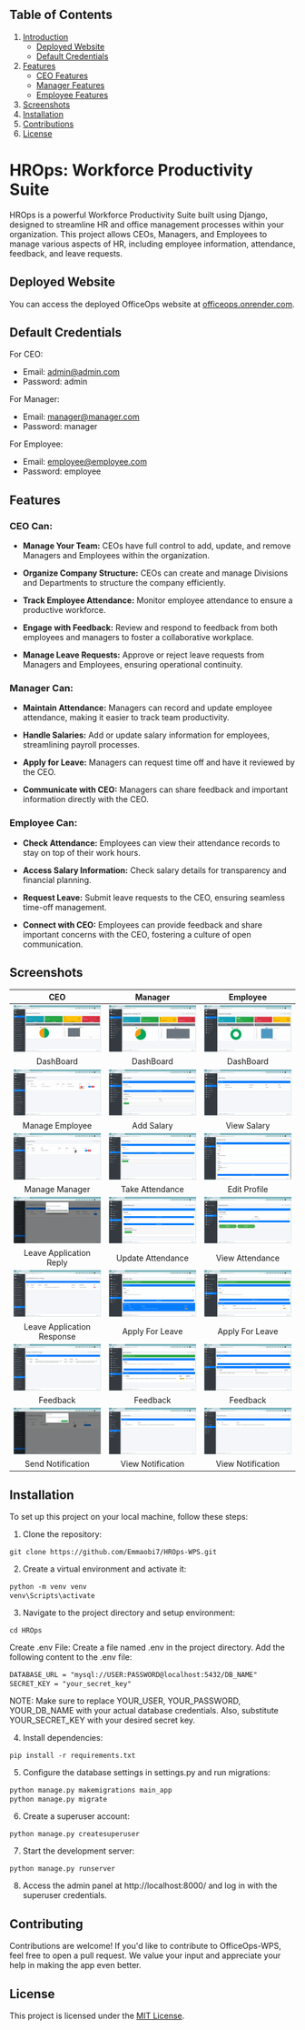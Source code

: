 ## Table of Contents

1. [Introduction](#HRops-workforce-productivity-suite)
   - [Deployed Website](#deployed-website)
   - [Default Credentials](#default-credentials)
2. [Features](#features)
   - [CEO Features](#ceo-can)
   - [Manager Features](#manager-can)
   - [Employee Features](#employee-can)
3. [Screenshots](#screenshots)
4. [Installation](#installation)
5. [Contributions](#contributions)
6. [License](#license)

# HROps: Workforce Productivity Suite

HROps is a powerful Workforce Productivity Suite built using Django, designed to streamline HR and office management processes within your organization. This project allows CEOs, Managers, and Employees to manage various aspects of HR, including employee information, attendance, feedback, and leave requests.

## Deployed Website

You can access the deployed OfficeOps website at [officeops.onrender.com](https://officeops.onrender.com/).

## Default Credentials

For CEO:
- Email: admin@admin.com
- Password: admin

For Manager:
- Email: manager@manager.com
- Password: manager

For Employee:
- Email: employee@employee.com
- Password: employee

## Features

### CEO Can:

- **Manage Your Team:** CEOs have full control to add, update, and remove Managers and Employees within the organization.

- **Organize Company Structure:** CEOs can create and manage Divisions and Departments to structure the company efficiently.

- **Track Employee Attendance:** Monitor employee attendance to ensure a productive workforce.

- **Engage with Feedback:** Review and respond to feedback from both employees and managers to foster a collaborative workplace.

- **Manage Leave Requests:** Approve or reject leave requests from Managers and Employees, ensuring operational continuity.

### Manager Can:

- **Maintain Attendance:** Managers can record and update employee attendance, making it easier to track team productivity.

- **Handle Salaries:** Add or update salary information for employees, streamlining payroll processes.

- **Apply for Leave:** Managers can request time off and have it reviewed by the CEO.

- **Communicate with CEO:** Managers can share feedback and important information directly with the CEO.

### Employee Can:

- **Check Attendance:** Employees can view their attendance records to stay on top of their work hours.

- **Access Salary Information:** Check salary details for transparency and financial planning.

- **Request Leave:** Submit leave requests to the CEO, ensuring seamless time-off management.

- **Connect with CEO:** Employees can provide feedback and share important concerns with the CEO, fostering a culture of open communication.

## Screenshots

| CEO                                        | Manager                                         | Employee                                     |
|:------------------------------------------:|:-----------------------------------------------:|:--------------------------------------------:|
| ![CEO_Home](/visuals/ss/CEO_Home.png) | ![Manager_Home](/visuals/ss/Manager_Home.png) | ![Employee_Home](/visuals/ss/Employee_Home.png)   |
| DashBoard                           | DashBoard                            | DashBoard                              |
| ![CEO_ManageEmployee](/visuals/ss/CEO_ManageEmployee.png) | ![Manager_AddSalary](/visuals/ss/Manager_AddSalary.png) | ![Employee_ViewSalary](/visuals/ss/Employee_ViewSalary.png)   |
| Manage Employee                            | Add Salary                            | View Salary                             |
| ![CEO_ManageManager](/visuals/ss/CEO_ManageManager.png) | ![Manager_TakeAttendance](/visuals/ss/Manager_TakeAttendance.png) | ![Employee_EditProfile](/visuals/ss/Employee_EditProfile.png)   |
| Manage Manager                            | Take Attendance                            | Edit Profile      
| ![CEO_EmployeeLeave](/visuals/ss/CEO_EmployeeLeave.png) | ![Manager_ViewAttendance](/visuals/ss/Manager_ViewAttendance.png) | ![Employee_Attendence](/visuals/ss/Employee_Attendence.png)   |
| Leave Application Reply                           | Update Attendance                            | View Attendance                             |
| ![CEO_ManagerLeave](/visuals/ss/CEO_ManagerLeave.png) | ![Manager_ApplyForLeave](/visuals/ss/Manager_ApplyForLeave.png) | ![Employee_ApplyForLeave](/visuals/ss/Employee_ApplyForLeave.png)   |
| Leave Application Response                           | Apply For Leave                           | Apply For Leave                             |
| ![CEO_EmployeeFeedbackReply](/visuals/ss/CEO_EmployeeFeedbackReply.png) | ![Manager_Feedback](/visuals/ss/Manager_Feedback.png) | ![Employee_Feedback](/visuals/ss/Employee_Feedback.png)   |
| Feedback                            | Feedback                            | Feedback                             |
| ![CEO_NotifyManager](/visuals/ss/CEO_NotifyManager.png) | ![Manager_Notification](/visuals/ss/Manager_Notification.png) | ![Employee_Notification](/visuals/ss/Employee_Notification.png)   |
| Send Notification                            | View Notification                            | View Notification                            |

## Installation

To set up this project on your local machine, follow these steps:

1. Clone the repository:
```
git clone https://github.com/Emmaobi7/HROps-WPS.git
```
2. Create a virtual environment and activate it:
```
python -m venv venv
venv\Scripts\activate
```
3. Navigate to the project directory and setup environment:
```
cd HROps
```
Create .env File: Create a file named .env in the project directory. Add the following content to the .env file:

```
DATABASE_URL = "mysql://USER:PASSWORD@localhost:5432/DB_NAME"
SECRET_KEY = "your_secret_key"
```
NOTE: Make sure to replace YOUR_USER, YOUR_PASSWORD, YOUR_DB_NAME with your actual database credentials. 
Also, substitute YOUR_SECRET_KEY with your desired secret key.

4. Install dependencies:
```
pip install -r requirements.txt
```
5. Configure the database settings in settings.py and run migrations:
```
python manage.py makemigrations main_app
python manage.py migrate
```
6. Create a superuser account:
```
python manage.py createsuperuser
```
7. Start the development server:
```
python manage.py runserver
```
8. Access the admin panel at http://localhost:8000/ and log in with the superuser credentials.

## Contributing

Contributions are welcome! If you'd like to contribute to OfficeOps-WPS, feel free to open a pull request. We value your input and appreciate your help in making the app even better.

## License

This project is licensed under the [MIT License](LICENSE.txt).
